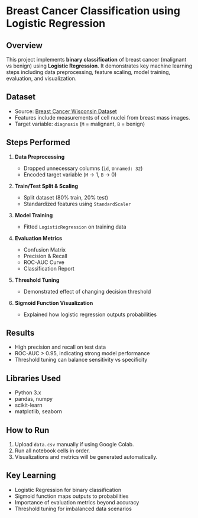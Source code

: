 # Breast Cancer Classification using Logistic Regression

## Overview
This project implements **binary classification** of breast cancer (malignant vs benign) using **Logistic Regression**. It demonstrates key machine learning steps including data preprocessing, feature scaling, model training, evaluation, and visualization.

## Dataset
- Source: [Breast Cancer Wisconsin Dataset](https://www.kaggle.com/datasets/uciml/breast-cancer-wisconsin-data)
- Features include measurements of cell nuclei from breast mass images.
- Target variable: `diagnosis` (`M` = malignant, `B` = benign)

## Steps Performed
1. **Data Preprocessing**  
   - Dropped unnecessary columns (`id`, `Unnamed: 32`)  
   - Encoded target variable (`M` → 1, `B` → 0)  

2. **Train/Test Split & Scaling**  
   - Split dataset (80% train, 20% test)  
   - Standardized features using `StandardScaler`

3. **Model Training**  
   - Fitted `LogisticRegression` on training data  

4. **Evaluation Metrics**  
   - Confusion Matrix  
   - Precision & Recall  
   - ROC-AUC Curve  
   - Classification Report  

5. **Threshold Tuning**  
   - Demonstrated effect of changing decision threshold  

6. **Sigmoid Function Visualization**  
   - Explained how logistic regression outputs probabilities  

## Results
- High precision and recall on test data  
- ROC-AUC > 0.95, indicating strong model performance  
- Threshold tuning can balance sensitivity vs specificity  

## Libraries Used
- Python 3.x  
- pandas, numpy  
- scikit-learn  
- matplotlib, seaborn  

## How to Run
1. Upload `data.csv` manually if using Google Colab.  
2. Run all notebook cells in order.  
3. Visualizations and metrics will be generated automatically.  

## Key Learning
- Logistic Regression for binary classification  
- Sigmoid function maps outputs to probabilities  
- Importance of evaluation metrics beyond accuracy  
- Threshold tuning for imbalanced data scenarios  

